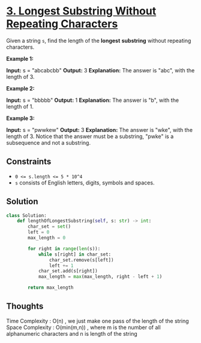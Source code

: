 # [3. Longest Substring Without Repeating Characters](https://leetcode.com/problems/longest-substring-without-repeating-characters/)

Given a string `s`, find the length of the **longest** **substring** without repeating characters.

**Example 1:**

**Input:** s = "abcabcbb"
**Output:** 3
**Explanation:** The answer is "abc", with the length of 3.

**Example 2:**

**Input:** s = "bbbbb"
**Output:** 1
**Explanation:** The answer is "b", with the length of 1.

**Example 3:**

**Input:** s = "pwwkew"
**Output:** 3
**Explanation:** The answer is "wke", with the length of 3.
Notice that the answer must be a substring, "pwke" is a subsequence and not a substring.

## Constraints

- `0 <= s.length <= 5 * 10^4`
- `s` consists of English letters, digits, symbols and spaces.

## Solution

```python
class Solution:
    def lengthOfLongestSubstring(self, s: str) -> int:
        char_set = set()
        left = 0
        max_length = 0

        for right in range(len(s)):
            while s[right] in char_set:
                char_set.remove(s[left])
                left += 1
            char_set.add(s[right])
            max_length = max(max_length, right - left + 1)

        return max_length

```

## Thoughts

Time Complexity : O(n) , we just make one pass of the length of the string
Space Complexity : O(min(m,n)) , where m is the number of all alphanumeric characters and n is length of the string
